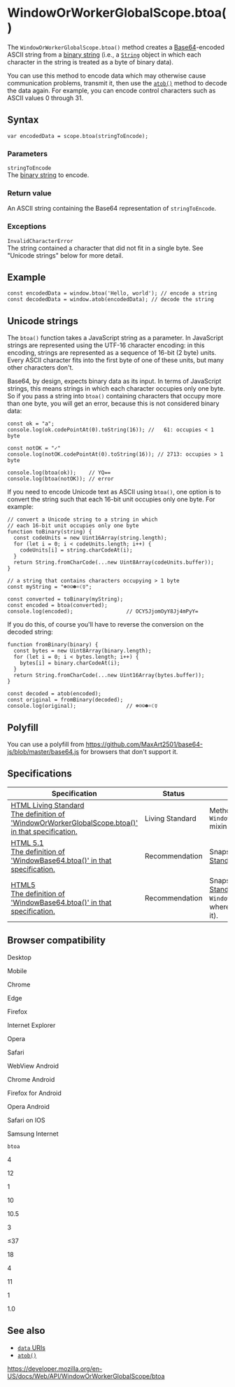 WindowOrWorkerGlobalScope.btoa()
================================

The `WindowOrWorkerGlobalScope.btoa()` method creates a [Base64](https://developer.mozilla.org/en-US/docs/Glossary/Base64)-encoded ASCII string from a [binary string](../domstring/binary) (i.e., a [`String`](https://developer.mozilla.org/en-US/docs/Web/JavaScript/Reference/Global_Objects/String) object in which each character in the string is treated as a byte of binary data).

You can use this method to encode data which may otherwise cause communication problems, transmit it, then use the [`atob()`](atob) method to decode the data again. For example, you can encode control characters such as ASCII values 0 through 31.

Syntax
------

    var encodedData = scope.btoa(stringToEncode);

### Parameters

`stringToEncode`  
The [binary string](../domstring/binary) to encode.

### Return value

An ASCII string containing the Base64 representation of `stringToEncode`.

### Exceptions

`InvalidCharacterError`  
The string contained a character that did not fit in a single byte. See "Unicode strings" below for more detail.

Example
-------

    const encodedData = window.btoa('Hello, world'); // encode a string
    const decodedData = window.atob(encodedData); // decode the string

Unicode strings
---------------

The `btoa()` function takes a JavaScript string as a parameter. In JavaScript strings are represented using the UTF-16 character encoding: in this encoding, strings are represented as a sequence of 16-bit (2 byte) units. Every ASCII character fits into the first byte of one of these units, but many other characters don't.

Base64, by design, expects binary data as its input. In terms of JavaScript strings, this means strings in which each character occupies only one byte. So if you pass a string into `btoa()` containing characters that occupy more than one byte, you will get an error, because this is not considered binary data:

    const ok = "a";
    console.log(ok.codePointAt(0).toString(16)); //   61: occupies < 1 byte

    const notOK = "✓"
    console.log(notOK.codePointAt(0).toString(16)); // 2713: occupies > 1 byte

    console.log(btoa(ok));    // YQ==
    console.log(btoa(notOK)); // error

If you need to encode Unicode text as ASCII using `btoa()`, one option is to convert the string such that each 16-bit unit occupies only one byte. For example:

    // convert a Unicode string to a string in which
    // each 16-bit unit occupies only one byte
    function toBinary(string) {
      const codeUnits = new Uint16Array(string.length);
      for (let i = 0; i < codeUnits.length; i++) {
        codeUnits[i] = string.charCodeAt(i);
      }
      return String.fromCharCode(...new Uint8Array(codeUnits.buffer));
    }

    // a string that contains characters occupying > 1 byte
    const myString = "☸☹☺☻☼☾☿";

    const converted = toBinary(myString);
    const encoded = btoa(converted);
    console.log(encoded);                 // OCY5JjomOyY8Jj4mPyY=

If you do this, of course you'll have to reverse the conversion on the decoded string:

    function fromBinary(binary) {
      const bytes = new Uint8Array(binary.length);
      for (let i = 0; i < bytes.length; i++) {
        bytes[i] = binary.charCodeAt(i);
      }
      return String.fromCharCode(...new Uint16Array(bytes.buffer));
    }

    const decoded = atob(encoded);
    const original = fromBinary(decoded);
    console.log(original);                // ☸☹☺☻☼☾☿

Polyfill
--------

You can use a polyfill from <https://github.com/MaxArt2501/base64-js/blob/master/base64.js> for browsers that don't support it.

Specifications
--------------

<table><thead><tr class="header"><th>Specification</th><th>Status</th><th>Comment</th></tr></thead><tbody><tr class="odd"><td><a href="https://html.spec.whatwg.org/multipage/#dom-btoa">HTML Living Standard<br />
<span class="small">The definition of 'WindowOrWorkerGlobalScope.btoa()' in that specification.</span></a></td><td><span class="spec-living">Living Standard</span></td><td>Method moved to the <code>WindowOrWorkerGlobalScope</code> mixin in the latest spec.</td></tr><tr class="even"><td><a href="https://www.w3.org/TR/html51/#dom-windowbase64-btoa">HTML 5.1<br />
<span class="small">The definition of 'WindowBase64.btoa()' in that specification.</span></a></td><td><span class="spec-rec">Recommendation</span></td><td>Snapshot of <a href="https://html.spec.whatwg.org/multipage/">HTML Living Standard</a>. No change.</td></tr><tr class="odd"><td><a href="https://www.w3.org/TR/html52/#dom-windowbase64-btoa">HTML5<br />
<span class="small">The definition of 'WindowBase64.btoa()' in that specification.</span></a></td><td><span class="spec-rec">Recommendation</span></td><td>Snapshot of <a href="https://html.spec.whatwg.org/multipage/">HTML Living Standard</a>. Creation of <code>WindowBase64</code> (properties where on the target before it).</td></tr></tbody></table>

Browser compatibility
---------------------

Desktop

Mobile

Chrome

Edge

Firefox

Internet Explorer

Opera

Safari

WebView Android

Chrome Android

Firefox for Android

Opera Android

Safari on IOS

Samsung Internet

`btoa`

4

12

1

10

10.5

3

≤37

18

4

11

1

1.0

See also
--------

-   [`data` URIs](https://developer.mozilla.org/en-US/docs/Web/HTTP/Basics_of_HTTP/Data_URIs)
-   [`atob()`](atob)

<a href="https://developer.mozilla.org/en-US/docs/Web/API/WindowOrWorkerGlobalScope/btoa" class="_attribution-link">https://developer.mozilla.org/en-US/docs/Web/API/WindowOrWorkerGlobalScope/btoa</a>

